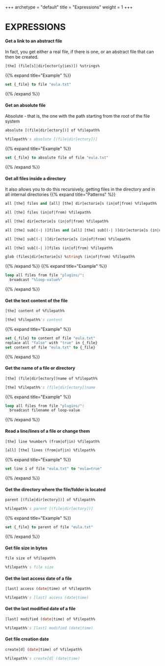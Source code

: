 +++
archetype = "default"
title = "Expressions"
weight = 1
+++
# EXPRESSIONS
#### Get a link to an abstract file
In fact, you get either a real file, if there is one, or an abstract file that can then be created.
```vb
[the] (file[s]|dir[ector(y|ies)]) %strings%
```
{{% expand title="Example" %}}
```vb
set {_file} to file "eula.txt"
```
{{% /expand %}}
#### Get an absolute file
Absolute - that is, the one with the path starting from the root of the file system
```vb
absolute [(file|dir[ectory])] of %filepath%
```
```vb
%filepath%'s absolute [(file|dir[ectory])] 
```
{{% expand title="Example" %}}
```vb
set {_file} to absolute file of file "eula.txt"
```
{{% /expand %}}
#### Get all files inside a directory
It also allows you to do this recursively, getting files in the directory and in all internal directories
{{% expand title="Patterns" %}}
```vb
all [the] files and [all] [the] dir[ectorie]s (in|of|from) %filepath%
```
```vb
all [the] files (in|of|from) %filepath%
```
```vb
all [the] dir[ectorie]s (in|of|from) %filepath%
```
```vb
all [the] sub[(-| )]files and [all] [the] sub[(-| )]dir[ectorie]s (in|of|from) %filepath%
```
```vb
all [the] sub[(-| )]dir[ectorie]s (in|of|from) %filepath%
```
```vb
all [the] sub[(-| )]files (in|of|from) %filepath%
```
```vb
glob (files|dir[ectorie]s) %string% (in|of|from) %filepath%
```
{{% /expand %}}
{{% expand title="Example" %}}
```vb
loop all files from file "plugins/":
  broadcast "%loop-value%"
```
{{% /expand %}}
#### Get the text content of the file
```vb
[the] content of %filepath%
```
```vb
[the] %filepath%'s content
```
{{% expand title="Example" %}}
```vb
set {_file} to content of file "eula.txt"
replace all "false" with "true" in {_file}
set content of file "eula.txt" to {_file}
```
{{% /expand %}}
#### Get the name of a file or directory
```vb
[the] (file|dir[ectory])name of %filepath%
```
```vb
[the] %filepath%'s (file|dir[ectory])name
```
{{% expand title="Example" %}}
```vb
loop all files from file "plugins/":
  broadcast filename of loop-value
```
{{% /expand %}}
#### Read a line/lines of a file or change them
```vb
[the] line %number% (from|of|in) %filepath%
```
```vb
[all] [the] lines (from|of|in) %filepath%
```
{{% expand title="Example" %}}
```vb
set line 1 of file "eula.txt" to "eula=true"
```
{{% /expand %}}
#### Get the directory where the file/folder is located
```vb
parent [(file|dir[ectory])] of %filepath%
```
```vb
%filepath%'s parent [(file|dir[ectory])]
```
{{% expand title="Example" %}}
```vb
set {_file} to parent of file "eula.txt"
```
{{% /expand %}}

#### Get file size in bytes
```vb
file size of %filepath%
```
```vb
%filepath%'s file size
```

#### Get the last access date of a file
```vb
[last] access (date|time) of %filepath%
```
```vb
%filepath%'s [last] access (date|time)
```

#### Get the last modified date of a file
```vb
[last] modified (date|time) of %filepath%
```
```vb
%filepath%'s [last] modified (date|time)
```

#### Get file creation date
```vb
create[d] (date|time) of %filepath%
```
```vb
%filepath%'s create[d] (date|time)
```